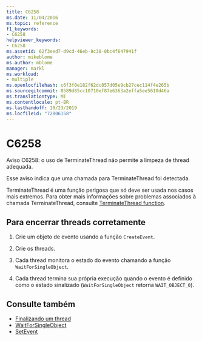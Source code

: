 ```yaml
---
title: C6258
ms.date: 11/04/2016
ms.topic: reference
f1_keywords:
- C6258
helpviewer_keywords:
- C6258
ms.assetid: 62f3eed7-d9cd-46eb-8c38-0bc4f647941f
author: mikeblome
ms.author: mblome
manager: markl
ms.workload:
- multiple
ms.openlocfilehash: c6f3f0e182f62dc857d05e9cb27cec114f4e265b
ms.sourcegitcommit: 8589d85cc10710ef87e6363a2effa5ee5610d46a
ms.translationtype: MT
ms.contentlocale: pt-BR
ms.lasthandoff: 10/23/2019
ms.locfileid: "72806158"
---
```

# <a name="c6258"></a>C6258

Aviso C6258: o uso de TerminateThread não permite a limpeza de thread adequada.

Esse aviso indica que uma chamada para TerminateThread foi detectada.

TerminateThread é uma função perigosa que só deve ser usada nos casos mais extremos. Para obter mais informações sobre problemas associados à chamada TerminateThread, consulte [TerminateThread function](/windows/desktop/api/processthreadsapi/nf-processthreadsapi-terminatethread).

## <a name="to-properly-terminate-threads"></a>Para encerrar threads corretamente

1. Crie um objeto de evento usando a função `CreateEvent`.

2. Crie os threads.

3. Cada thread monitora o estado do evento chamando a função `WaitForSingleObject`.

4. Cada thread termina sua própria execução quando o evento é definido como o estado sinalizado (`WaitForSingleObject` retorna `WAIT_OBJECT_0`).

## <a name="see-also"></a>Consulte também

- [Finalizando um thread](/windows/win32/procthread/terminating-a-thread)
- [WaitForSingleObject](/windows/win32/api/synchapi/nf-synchapi-waitforsingleobject)
- [SetEvent](/windows/win32/api/synchapi/nf-synchapi-setevent)
